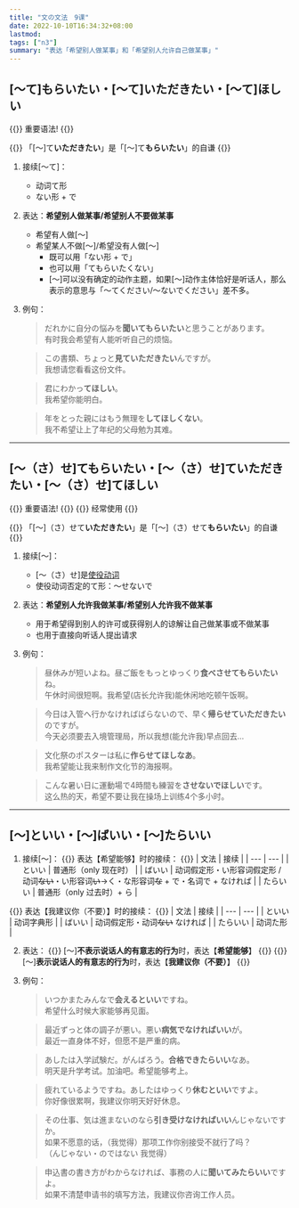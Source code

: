 ```yaml
---
title: "文の文法　9课"
date: 2022-10-10T16:34:32+08:00
lastmod: 
tags: ["n3"]
summary: "表达「希望别人做某事」和「希望别人允许自己做某事」"
---
```


## [〜て]もらいたい・[〜て]いただきたい・[〜て]ほしい
{{<badge>}}
重要语法!
{{</badge>}}

{{<alert>}}
「[〜]て**いただきたい**」是「[〜]て**もらいたい**」的自谦
{{</alert>}}

1. 接续[〜て]：
    - 动词て形
    - ない形 + で
2. 表达：**希望别人做某事/希望别人不要做某事**
    - 希望有人做[〜]
    - 希望某人不做[〜]/希望没有人做[〜]
        - 既可以用「ない形 + で」
        - 也可以用「てもらいたくない」
        - [〜]可以没有确定的动作主题，如果[〜]动作主体恰好是听话人，那么表示的意思与「〜てください/〜ないでください」差不多。
3. 例句：

    > だれかに自分の悩みを**聞いてもらいたい**と思うことがあります。  
    有时我会希望有人能听听自己的烦恼。

    > この書類、ちょっと**見ていただきたい**んですが。  
    我想请您看看这份文件。

    > 君にわかっ**てほしい**。  
      我希望你能明白。

    > 年をとった親にはもう無理を**してほしくない**。  
    我不希望让上了年纪的父母勉为其难。

---
## [〜（さ）せ]てもらいたい・[〜（さ）せ]ていただきたい・[〜（さ）せ]てほしい

{{<badge>}}
重要语法!
{{</badge>}}
{{<badge>}}
经常使用
{{</badge>}}

{{<alert>}}
「[〜]（さ）せて**いただきたい**」是「[〜]（さ）せて**もらいたい**」的自谦
{{</alert>}}

1. 接续[〜]：
    - [〜（さ）せ]是[使役动词](/transform/causative/)
    - 使役动词否定的て形：〜せないで
2. 表达：**希望别人允许我做某事/希望别人允许我不做某事**
    - 用于希望得到别人的许可或获得别人的谅解让自己做某事或不做某事
    - 也用于直接向听话人提出请求
3. 例句：
    > 昼休みが短いよね。昼ご飯をもっとゆっくり**食べさせてもらいたい**ね。  
    午休时间很短啊。我希望(店长允许我)能休闲地吃顿午饭啊。

    > 今日は入管へ行かなければばらないので、早く**帰らせていただきたい**のですが。  
    今天必须要去入境管理局，所以我想(能允许我)早点回去...

    > 文化祭のポスターは私に**作らせてほしなあ**。  
    我希望能让我来制作文化节的海报啊。

    > こんな暑い日に運動場で4時間も練習を**させないでほしい**です。  
    这么热的天，希望不要让我在操场上训练4个多小时。

---
## [〜]といい・[〜]ばいい・[〜]たらいい
1. 接续[〜]：
{{<alert>}}
表达【希望能够】时的接续：
{{</alert>}}
    | 文法 | 接续 |
    | --- | --- |
    | といい | 普通形（only 现在时） |
    | ばいい | 动词假定形・い形容词假定形 / 动词~~ない~~・い形容词~~い~~→く・な形容词~~な~~ + で・名词で + なければ |
    | たらいい | 普通形（only 过去时）+ ら |

{{<alert>}}
表达【我建议你（不要）】时的接续：
{{</alert>}}
    | 文法 | 接续 |
    | --- | --- |
    | といい | 动词字典形 |
    | ばいい | 动词假定形・动词~~ない~~ なければ |
    | たらいい | 动词た形 |

2. 表达：
{{<alert>}}
[〜]**不表示说话人的有意志的行为**时，表达【**希望能够**】
{{</alert>}}
{{<alert>}}
[〜]**表示说话人的有意志的行为**时，表达【**我建议你（不要）**】
{{</alert>}}
3. 例句：

    > いつかまたみんなで**会えるといい**ですね。  
    希望什么时候大家能够再见面。

    > 最近ずっと体の調子が悪い。悪い**病気でなければいい**が。  
    最近一直身体不好，但愿不是严重的病。

    > あしたは入学試験だ。がんばろう。**合格できたらいい**なあ。  
    明天是升学考试。加油吧。希望能够考上。

    > 疲れているようですね。あしたはゆっくり**休むといい**ですよ。  
    你好像很累啊，我建议你明天好好休息。

    > その仕事、気は進まないのなら**引き受けなければいい**んじゃないですか。  
    如果不愿意的话，（我觉得）那项工作你别接受不就行了吗？  
    （んじゃない・のではない 我觉得）

    > 申込書の書き方がわからなければ、事務の人に**聞いてみたらいい**ですよ。   
    如果不清楚申请书的填写方法，我建议你咨询工作人员。 
